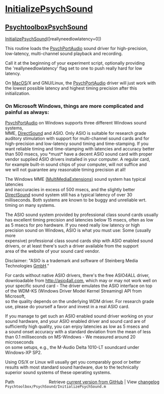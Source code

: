 # [InitializePsychSound](InitializePsychSound)
## [Psychtoolbox](Psychtoolbox)[PsychSound](PsychSound)

[InitializePsychSound](InitializePsychSound)([reallyneedlowlatency=0])  
  
This routine loads the [PsychPortAudio](PsychPortAudio) sound driver for high-precision,  
low-latency, multi-channel sound playback and recording.  
  
Call it at the beginning of your experiment script, optionally providing  
the 'reallyneedlowlatency' flag set to one to push really hard for low  
latency.  
  
On [MacOS](MacOS)/X and GNU/Linux, the [PsychPortAudio](PsychPortAudio) driver will just work with  
the lowest possible latency and highest timing precision after this  
initialization.  
  
### On Microsoft Windows, things are more complicated and painful as always:  
  
[PsychPortAudio](PsychPortAudio) on Windows supports three different Windows sound systems,  
MME, [DirectSound](DirectSound) and ASIO. Only ASIO is suitable for research grade  
auditory stimulation with support for multi-channel sound cards and for  
high-precision and low-latency sound timing and time-stamping. If you  
want reliable timing and time-stamping with latencies and accuracy better  
than 500 msecs, you \*must\* have a decent ASIO sound card with proper  
vendor supplied ASIO drivers installed in your computer. A regular card,  
for example built-in sound chips of your computer, will not suffice and  
we will not guarantee any reasonable timing precision at all!  
  
The Windows MME [(MultiMediaExtensions)]((MultiMediaExtensions)) sound system has typical latencies  
and inaccuracies in excess of 500 msecs, and the slightly better  
[DirectSound](DirectSound) sound system still has a typical latency of over 30  
milliseconds. Both systems are known to be buggy and unreliable wrt.  
timing on many systems.  
  
The ASIO sound system provided by professional class sound cards usually  
has excellent timing precision and latencies below 15 msecs, often as low  
as 5 msecs for pro hardware. If you need really low latency or high  
precision sound on Windows, ASIO is what you must use: Some (usually more  
expensive) professional class sound cards ship with ASIO enabled sound  
drivers, or at least there's such a driver available from the support  
area of the website of your sound card vendor.  
  
Disclaimer: "ASIO is a trademark and software of Steinberg Media  
Technologies [GmbH](GmbH)."  
  
For cards without native ASIO drivers, there's the free ASIO4ALL driver,  
downloadable from http://asio4all.com, which may or may not work well on  
your specific sound card - The driver emulates the ASIO interface on top  
of the WDM-KS (Windows Driver Model Kernel Streaming) API from Microsoft,  
so the quality depends on the underlying WDM driver. For research grade  
use, please do yourself a favor and invest in a real ASIO card.  
  
If you manage to get such an ASIO enabled sound driver working on your  
sound hardware, and your ASIO enabled driver and sound card are of  
sufficiently high quality, you can enjoy latencies as low as 5 msecs and  
a sound onset accuracy with a standard deviation from the mean of less  
than 0.1 milliseconds on MS-Windows - We measured around 20 microseconds  
on some setups, e.g., the M-Audio Delta 1010-LT soundcard under  
Windows-XP SP2.  
  
Using OS/X or Linux will usually get you comparably good or better  
results with most standard sound hardware, due to the technically  
superior sound systems of these operating systems.  
  




<div class="code_header" style="text-align:right;">
  <span style="float:left;">Path&nbsp;&nbsp;</span> <span class="counter">Retrieve <a href=
  "https://raw.github.com/Psychtoolbox-3/Psychtoolbox-3/beta/Psychtoolbox/PsychSound/InitializePsychSound.m">current version from GitHub</a> | View <a href=
  "https://github.com/Psychtoolbox-3/Psychtoolbox-3/commits/beta/Psychtoolbox/PsychSound/InitializePsychSound.m">changelog</a></span>
</div>
<div class="code">
  <code>Psychtoolbox/PsychSound/InitializePsychSound.m</code>
</div>

